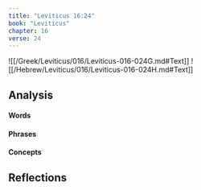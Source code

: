 ```yaml
---
title: "Leviticus 16:24"
book: "Leviticus"
chapter: 16
verse: 24
---
```

![[/Greek/Leviticus/016/Leviticus-016-024G.md#Text]]
![[/Hebrew/Leviticus/016/Leviticus-016-024H.md#Text]]

## Analysis

#### Words

#### Phrases

#### Concepts

## Reflections
